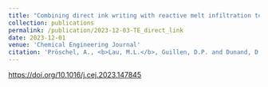 ```yaml
---
title: "Combining direct ink writing with reactive melt infiltration to create architectured thermoelectric legs"
collection: publications
permalink: /publication/2023-12-03-TE_direct_link
date: 2023-12-01
venue: 'Chemical Engineering Journal'
citation: 'Pröschel, A., <b>Lau, M.L.</b>, Guillen, D.P. and Dunand, D.C., 2023. Combining direct ink writing with reactive melt infiltration to create architectured thermoelectric legs. Chemical Engineering Journal, p.147845.'
---
```


<a href="https://doi.org/10.1016/j.cej.2023.147845">https://doi.org/10.1016/j.cej.2023.147845</a>
